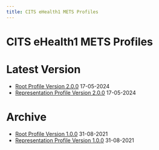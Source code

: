 ```yaml
---
title: CITS eHealth1 METS Profiles
---
```

# CITS eHealth1 METS Profiles

# Latest Version

- [Root Profile Version 2.0.0](./E-ARK-eHealth1-ROOT_v2.0.0.xml) 17-05-2024
- [Representation Profile Version 2.0.0](./E-ARK-eHealth1-REPRESENTATION_v2.0.0.xml) 17-05-2024

# Archive

- [Root Profile Version 1.0.0](./E-ARK-eHealth1-ROOT_v1.0.0.xml) 31-08-2021
- [Representation Profile Version 1.0.0](./E-ARK-eHealth1-REPRESENTATION_v1.0.0.xml) 31-08-2021
